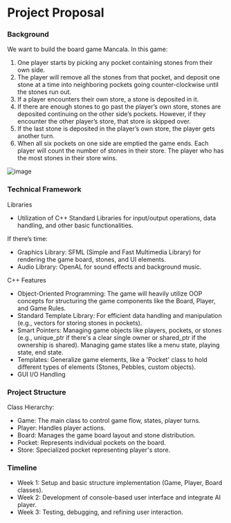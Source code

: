 # Project Proposal

### Background

We want to build the board game Mancala. In this game:
 
1. One player starts by picking any pocket containing stones from their own side.
2. The player will remove all the stones from that pocket, and deposit one stone at a time into neighboring pockets going counter-clockwise until the stones run out.
3. If a player encounters their own store, a stone is deposited in it.
4. If there are enough stones to go past the player’s own store, stones are deposited continuing on the other side’s pockets. However, if they encounter the other player’s store, that store is skipped over.
5. If the last stone is deposited in the player’s own store, the player gets another turn.
6. When all six pockets on one side are emptied the game ends. Each player will count the number of stones in their store. The player who has the most stones in their store wins.

![image](https://github.com/zhouhelena/cis1901-mancala/assets/66381768/54db3a9d-9f22-4ce7-8594-c91456502615)

### Technical Framework

Libraries

- Utilization of C++ Standard Libraries for input/output operations, data handling, and other basic functionalities.

If there’s time:

- Graphics Library: SFML (Simple and Fast Multimedia Library) for rendering the game board, stones, and UI elements.
- Audio Library: OpenAL for sound effects and background music.

C++ Features

- Object-Oriented Programming: The game will heavily utilize OOP concepts for structuring the game components like the Board, Player, and Game Rules.
- Standard Template Library: For efficient data handling and manipulation (e.g., vectors for storing stones in pockets).
- Smart Pointers: Managing game objects like players, pockets, or stones (e.g., unique_ptr if there's a clear single owner or shared_ptr if the ownership is shared). Managing game states like a menu state, playing state, end state.
- Templates: Generalize game elements, like a 'Pocket' class to hold different types of elements (Stones, Pebbles, custom objects).
- GUI I/O Handling

### Project Structure

Class Hierarchy:

- Game: The main class to control game flow, states, player turns.
- Player: Handles player actions.
- Board: Manages the game board layout and stone distribution.
- Pocket: Represents individual pockets on the board.
- Store: Specialized pocket representing player's store.

### Timeline

- Week 1: Setup and basic structure implementation (Game, Player, Board classes).
- Week 2: Development of console-based user interface and integrate AI player.
- Week 3: Testing, debugging, and refining user interaction.
